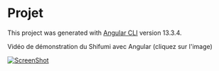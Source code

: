 # Projet

This project was generated with [Angular CLI](https://github.com/angular/angular-cli) version 13.3.4.

Vidéo de démonstration du Shifumi avec Angular (cliquez sur l'image)

[![ScreenShot](https://cdn.discordapp.com/attachments/898659181488402493/972965211822768229/shifumiminia.png)](https://youtu.be/Jrm_0oYgems)





